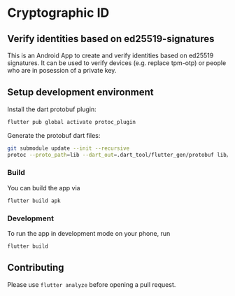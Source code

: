 # Cryptographic ID

## Verify identities based on ed25519-signatures

This is an Android App to create and verify identities based on ed25519
signatures. It can be used to verify devices (e.g. replace tpm-otp) or
people who are in posession of a private key.

## Setup development environment

Install the dart protobuf plugin:
```bash
flutter pub global activate protoc_plugin
```

Generate the protobuf dart files:
```bash
git submodule update --init --recursive
protoc --proto_path=lib --dart_out=.dart_tool/flutter_gen/protobuf lib/cryptographic-id-protocol/cryptographic_id.proto
```

### Build

You can build the app via
```
flutter build apk
```

### Development

To run the app in development mode on your phone, run
```
flutter build
```

## Contributing

Please use `flutter analyze` before opening a pull request.
